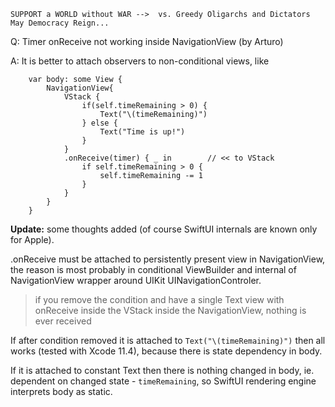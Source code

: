 ```
SUPPORT a WORLD without WAR -->  vs. Greedy Oligarchs and Dictators
May Democracy Reign... 
```

Q: Timer onReceive not working inside NavigationView (by Arturo)

A: It is better to attach observers to non-conditional views, like

```
    var body: some View {
        NavigationView{
            VStack {
                if(self.timeRemaining > 0) {
                    Text("\(timeRemaining)")
                } else {
                    Text("Time is up!")
                }
            }
            .onReceive(timer) { _ in        // << to VStack
                if self.timeRemaining > 0 {
                    self.timeRemaining -= 1
                }
            }
        }
    }
```

**Update:** some thoughts added (of course SwiftUI internals are known only for Apple).

.onReceive must be attached to persistently present view in NavigationView, the reason is most probably in conditional ViewBuilder and internal of NavigationView wrapper around UIKit UINavigationControler.

> if you remove the condition and have a single Text view with onReceive inside the VStack inside the NavigationView, nothing is ever received

If after condition removed it is attached to `Text("\(timeRemaining)")` then all works (tested with Xcode 11.4), because there is state dependency in body.

If it is attached to constant Text then there is nothing changed in body, ie. dependent on changed state - `timeRemaining`, so SwiftUI rendering engine interprets body as static.
